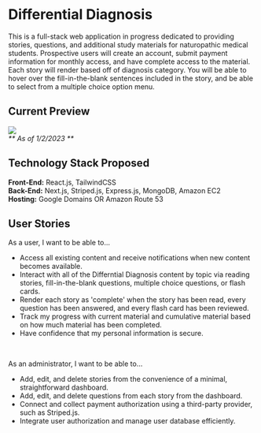 # Differential Diagnosis

This is a full-stack web application in progress dedicated to providing stories, questions, and additional study materials for naturopathic medical students. Prospective users will create an account, submit payment information for monthly access, and have complete access to the material. Each story will render based off of diagnosis category. You will be able to hover over the fill-in-the-blank sentences included in the story, and be able to select from a multiple choice option menu. 

## Current Preview

<img src="./assets/gifs/ddXCasebookHD.gif" /><br />
<i>** As of 1/2/2023 **</i>

## Technology Stack Proposed
<b>Front-End:</b> React.js, TailwindCSS <br/>
<b>Back-End:</b> Next.js, Striped.js, Express.js, MongoDB, Amazon EC2 <br />
<b>Hosting:</b> Google Domains OR Amazon Route 53

## User Stories
As a user, I want to be able to...
- Access all existing content and receive notifications when new content becomes available.
- Interact with all of the Differntial Diagnosis content by topic via reading stories, fill-in-the-blank questions, multiple choice questions, or flash cards.
- Render each story as 'complete' when the story has been read, every question has been answered, and every flash card has been reviewed.
- Track my progress with current material and cumulative material based on how much material has been completed.
- Have confidence that my personal information is secure.
<br />

As an administrator, I want to be able to...
- Add, edit, and delete stories from the convenience of a minimal, straightforward dashboard.
- Add, edit, and delete questions from each story from the dashboard.
- Connect and collect payment authorization using a third-party provider, such as Striped.js.
- Integrate user authorization and manage user database efficiently.